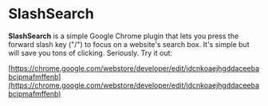 SlashSearch
=

**SlashSearch** is a simple Google Chrome plugin that lets you press the forward slash key ("/") to focus on a website's search box. It's simple but will
save you tons of clicking. Seriously. Try it out:

[https://chrome.google.com/webstore/developer/edit/jdcnkoaejhgddaceebabcjpmafmffenb](https://chrome.google.com/webstore/developer/edit/jdcnkoaejhgddaceebabcjpmafmffenb)